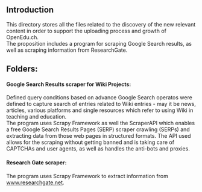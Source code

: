 ## Introduction
This directory stores all the files related to the discovery of the new relevant content in order to support the uploading process and growth of OpenEdu.ch. </br>
The proposition includes a program for scraping Google Search results, as well as scraping information from ResearchGate.

## Folders: 
#### Google Search Results scraper for Wiki Projects: 
Defined query conditions based on advance Google Search operatos were defined to capture search of entries related to Wiki entries - may it be news, articles, various platforms and single resources which refer to using Wiki in teaching and education.  
The program uses Scrapy Framework as well the ScraperAPI which enables a free Google Search Results Pages (SERP) scraper crawling (SERPs) and extracting data from those web pages in structured formats. 
The API used allows for the scraping without getting banned and is taking care of CAPTCHAs and user agents, as well as handles the anti-bots and proxies. 

#### Research Gate scraper: 
The program uses Scrapy Framework to extract information from www.researchgate.net.
